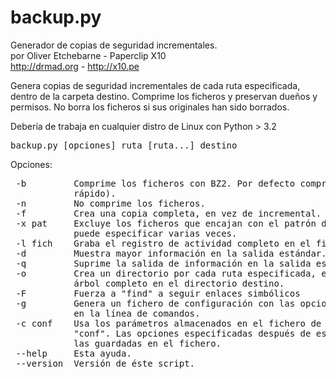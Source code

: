 backup.py
=========

Generador de copias de seguridad incrementales.<br />
por Oliver Etchebarne - Paperclip X10<br />
http://drmad.org - http://x10.pe<br />

<p>Genera copias de seguridad incrementales de cada ruta especificada, dentro de la carpeta destino. Comprime los ficheros y preservan dueños y permisos. No borra los ficheros si sus originales han sido borrados.</p>

<p>Debería de trabaja en cualquier distro de Linux con Python > 3.2</p>

<pre>backup.py [opciones] ruta [ruta...] destino</pre>

Opciones:
<pre>
 -b         Comprime los ficheros con BZ2. Por defecto comprime con Gzip (más 
            rápido). 
 -n         No comprime los ficheros. 
 -f         Crea una copia completa, en vez de incremental. 
 -x pat     Excluye los ficheros que encajan con el patrón de shell "pat". Se 
            puede especificar varias veces. 
 -l fich    Graba el registro de actividad completo en el fichero "fich". 
 -d         Muestra mayor información en la salida estándar. 
 -q         Suprime la salida de información en la salida estándar. 
 -o         Crea un directorio por cada ruta especificada, en vez de recrear el 
            árbol completo en el directorio destino. 
 -F         Fuerza a "find" a seguir enlaces simbólicos 
 -g         Genera un fichero de configuración con las opciones especificadas 
            en la línea de comandos. 
 -c conf    Usa los parámetros almacenados en el fichero de configuración 
            "conf". Las opciones especificadas después de esta opción reemplazarán a 
            las guardadas en el fichero. 
 --help     Esta ayuda. 
 --version  Versión de éste script. 
</pre>
